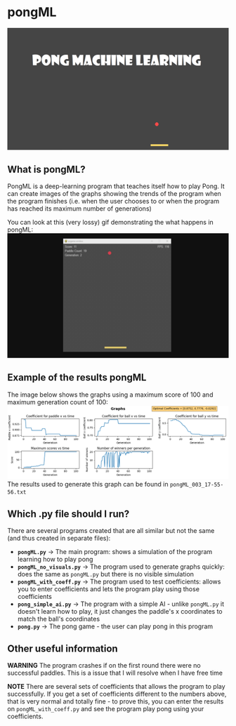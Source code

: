 # pongML
<img src="images/pongML.png">

## What is pongML?
PongML is a deep-learning program that teaches itself how to play Pong. It can create images of the graphs showing the trends of the program when the program finishes (i.e. when the user chooses to or when the program has reached its maximum number of generations)

You can look at this (very lossy) gif demonstrating the what happens in pongML:
<img src="images/pongML-example.gif">

## Example of the results pongML
The image below shows the graphs using a maximum score of 100 and maximum generation count of 100:
<img src="pongML_003_17-55-56.png">
The results used to generate this graph can be found in `pongML_003_17-55-56.txt`

## Which .py file should I run?
There are several programs created that are all similar but not the same (and thus created in separate files):
- **`pongML.py`** -> The main program: shows a simulation of the program learning how to play pong
- **`pongML_no_visuals.py`** -> The program used to generate graphs quickly: does the same as `pongML.py` but there is no visible simulation
- **`pongML_with_coeff.py`** -> The program used to test coefficients: allows you to enter coefficients and lets the program play using those coefficients
- **`pong_simple_ai.py`** -> The program with a simple AI - unlike `pongML.py` it doesn't learn how to play, it just changes the paddle's x coordinates to match the ball's coordinates
- **`pong.py`** -> The pong game - the user can play pong in this program

## Other useful information
**WARNING** The program crashes if on the first round there were no successful paddles. This is a issue that I will resolve when I have free time

**NOTE** There are several sets of coefficients that allows the program to play successfully. If you get a set of coefficients different to the numbers above, that is very normal and totally fine - to prove this, you can enter the results on `pongML_with_coeff.py` and see the program play pong using your coefficients.